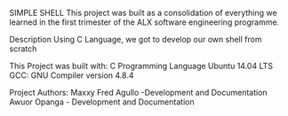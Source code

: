 SIMPLE SHELL
This project was built as a consolidation of everything we learned in the first trimester of the ALX software engineering programme.

Description
Using C Language, we got to develop our own shell from scratch

This Project was built with:
C Programming Language
Ubuntu 14.04 LTS
GCC: GNU Compiler version 4.8.4

Project Authors:
Maxxy Fred Agullo -Development and Documentation
Awuor Opanga - Development and Documentation

